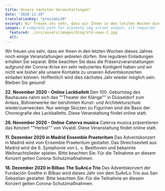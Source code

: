 ```yaml
---
title: Unsere nächsten Veranstaltungen"
date: "2020-11-19"
translationKey: "proximos20"
excerpt: Wir freuen uns sehr, dass wir Ihnen in den letzten Wochen dieses Jahres noch einige Veranstaltungen anbieten dürfen.
images: # complete path for eleventy img srcset output, alt required
  featured: ./src/assets/images/blog/std-news-2.jpg
  alt:
---
```


Wir freuen uns sehr, dass wir Ihnen in den letzten Wochen dieses Jahres noch einige Veranstaltungen anbieten dürfen. Ihre regulären Einladungen erhalten Sie separat. Bitte beachten Sie dass die Präsenzveranstaltungen aufgrund der Corona-Krise ein sehr reduziertes Kontigent haben und wir nicht wie bisher alle unsere Kontakte zu unseren Adventskonzerten einladen können. Hoffentlich wird dies nächstes Jahr wieder möglich sein.
Bleiben Sie gesund!

<strong>22. November 2020 - Online</strong>
<strong>Lackballett</strong>
Den 100. Geburtstag des Bauhauses nahm sich das ""Theater der Klänge"" in Düsseldorf zum Anlass, Bühnenwerke der berühmten Kunst- und Architekturschule wiederzuerwecken. Nur wenige Skizzen zu Figurinen sind die Basis der Choreografie des Lackballetts. Diese Veranstaltung fíndet online statt.

<strong>26. November 2020 - Online</strong>
<strong>Caterva musica</strong>
Caterva musica präsentieren das Konzert ""Herbst"" von Vivaldi. Diese Veranstaltung fíndet online statt.

<strong>11. Dezember 2020 in Madrid</strong>
<strong>Ensemble Praeteritum</strong>
Das Adventskonzert in Madrid wird vom Ensemble Praeteritum gestaltet. Das Streichsextett aus Madrid wird die 6. Symphonie von L. v. Beethoven und bekannte Weihnachtslieder spielen.
Bitte beachten Sie: Für die Teilnahme an diesem Konzert gelten Corona-Schutzmaßnahmen.

<strong>18. Dezember 2020 in Bilbao</strong>
<strong>The SuAnLo Trio</strong>
Das Adventskonzert der Fundación Goethe in Bilbao wird dieses Jahr von dem SuAnLo Trio aus San Sebastian gestaltet.
Bitte beachten Sie: Für die Teilnahme an diesem Konzert gelten Corona-Schutzmaßnahmen.
